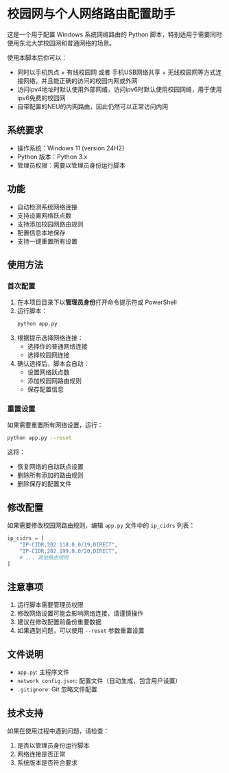 # 校园网与个人网络路由配置助手

这是一个用于配置 Windows 系统网络路由的 Python 脚本，特别适用于需要同时使用东北大学校园网和普通网络的场景。  

使用本脚本后你可以：
- 同时以手机热点 + 有线校园网 或者 手机USB网络共享 + 无线校园网等方式连接网络，并且能正确的访问的校园内网或外网
- 访问ipv4地址时默认使用外部网络，访问ipv6时默认使用校园网络，用于使用ipv6免费的校园网
- 自带配置的NEU的内网路由，因此仍然可以正常访问内网


## 系统要求

- 操作系统：Windows 11 (version 24H2)
- Python 版本：Python 3.x
- 管理员权限：需要以管理员身份运行脚本

## 功能

- 自动检测系统网络连接
- 支持设置网络跃点数
- 支持添加校园网路由规则
- 配置信息本地保存
- 支持一键重置所有设置

## 使用方法

### 首次配置

1. 在本项目目录下以**管理员身份**打开命令提示符或 PowerShell
2. 运行脚本：
   ```bash
   python app.py
   ```
3. 根据提示选择网络连接：
   - 选择你的普通网络连接
   - 选择校园网连接
4. 确认选择后，脚本会自动：
   - 设置网络跃点数
   - 添加校园网路由规则
   - 保存配置信息

### 重置设置

如果需要重置所有网络设置，运行：
```bash
python app.py --reset
```

这将：
- 恢复网络的自动跃点设置
- 删除所有添加的路由规则
- 删除保存的配置文件

## 修改配置

如果需要修改校园网路由规则，编辑 `app.py` 文件中的 `ip_cidrs` 列表：

```python
ip_cidrs = [
    "IP-CIDR,202.118.0.0/19,DIRECT",
    "IP-CIDR,202.199.0.0/20,DIRECT",
    # ... 其他路由规则
]
```

## 注意事项

1. 运行脚本需要管理员权限
2. 修改网络设置可能会影响网络连接，请谨慎操作
3. 建议在修改配置前备份重要数据
4. 如果遇到问题，可以使用 `--reset` 参数重置设置

## 文件说明

- `app.py`: 主程序文件
- `network_config.json`: 配置文件（自动生成，包含用户设置）
- `.gitignore`: Git 忽略文件配置

## 技术支持

如果在使用过程中遇到问题，请检查：
1. 是否以管理员身份运行脚本
2. 网络连接是否正常
3. 系统版本是否符合要求 